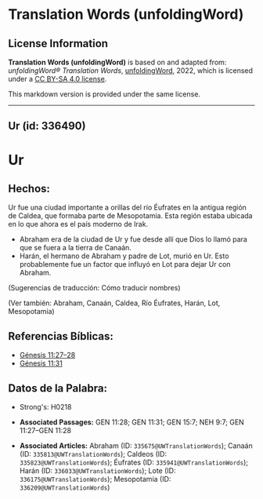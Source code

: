 # Translation Words (unfoldingWord)

## License Information

**Translation Words (unfoldingWord)** is based on and adapted from: _unfoldingWord® Translation Words_, [unfoldingWord](https://unfoldingword.org/utw), 2022, which is licensed under a [CC BY-SA 4.0 license](https://creativecommons.org/licenses/by-sa/4.0/legalcode.en).

This markdown version is provided under the same license.



--------------------------------

## Ur (id: 336490)

Ur
==

Hechos:
-------

Ur fue una ciudad importante a orillas del río Éufrates en la antigua región de Caldea, que formaba parte de Mesopotamia. Esta región estaba ubicada en lo que ahora es el país moderno de Irak.

* Abraham era de la ciudad de Ur y fue desde allí que Dios lo llamó para que se fuera a la tierra de Canaán.
* Harán, el hermano de Abraham y padre de Lot, murió en Ur. Esto probablemente fue un factor que influyó en Lot para dejar Ur con Abraham.

(Sugerencias de traducción: Cómo traducir nombres)

(Ver también: Abraham, Canaán, Caldea, Río Éufrates, Harán, Lot, Mesopotamia)

Referencias Bíblicas:
---------------------

* [Génesis 11:27–28](https://ref.ly/Gen11:27-Gen11:28)
* [Génesis 11:31](https://ref.ly/Gen11:31)

Datos de la Palabra:
--------------------

* Strong's: H0218

* **Associated Passages:** GEN 11:28; GEN 11:31; GEN 15:7; NEH 9:7; GEN 11:27–GEN 11:28
* **Associated Articles:** Abraham (ID: `335675@UWTranslationWords`); Canaán (ID: `335813@UWTranslationWords`); Caldeos (ID: `335823@UWTranslationWords`); Éufrates (ID: `335941@UWTranslationWords`); Harán (ID: `336033@UWTranslationWords`); Lote (ID: `336175@UWTranslationWords`); Mesopotamia (ID: `336209@UWTranslationWords`)

